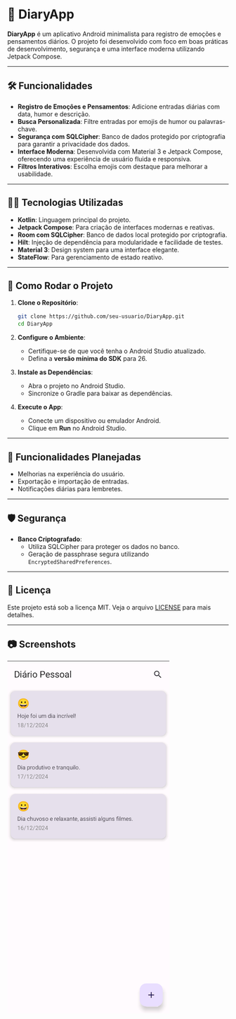 
# 📓 DiaryApp

**DiaryApp** é um aplicativo Android minimalista para registro de emoções e pensamentos diários. O projeto foi desenvolvido com foco em boas práticas de desenvolvimento, segurança e uma interface moderna utilizando Jetpack Compose.

---

## 🛠️ Funcionalidades
- **Registro de Emoções e Pensamentos**: Adicione entradas diárias com data, humor e descrição.
- **Busca Personalizada**: Filtre entradas por emojis de humor ou palavras-chave.
- **Segurança com SQLCipher**: Banco de dados protegido por criptografia para garantir a privacidade dos dados.
- **Interface Moderna**: Desenvolvida com Material 3 e Jetpack Compose, oferecendo uma experiência de usuário fluida e responsiva.
- **Filtros Interativos**: Escolha emojis com destaque para melhorar a usabilidade.

---

## 🧑‍💻 Tecnologias Utilizadas
- **Kotlin**: Linguagem principal do projeto.
- **Jetpack Compose**: Para criação de interfaces modernas e reativas.
- **Room com SQLCipher**: Banco de dados local protegido por criptografia.
- **Hilt**: Injeção de dependência para modularidade e facilidade de testes.
- **Material 3**: Design system para uma interface elegante.
- **StateFlow**: Para gerenciamento de estado reativo.

---

## 📲 Como Rodar o Projeto
1. **Clone o Repositório**:
   ```bash
   git clone https://github.com/seu-usuario/DiaryApp.git
   cd DiaryApp
   ```

2. **Configure o Ambiente**:
    - Certifique-se de que você tenha o Android Studio atualizado.
    - Defina a **versão mínima do SDK** para 26.

3. **Instale as Dependências**:
    - Abra o projeto no Android Studio.
    - Sincronize o Gradle para baixar as dependências.

4. **Execute o App**:
    - Conecte um dispositivo ou emulador Android.
    - Clique em **Run** no Android Studio.

---

## 🚀 Funcionalidades Planejadas
- Melhorias na experiência do usuário.
- Exportação e importação de entradas.
- Notificações diárias para lembretes.

---

## 🛡️ Segurança
- **Banco Criptografado**:
    - Utiliza SQLCipher para proteger os dados no banco.
    - Geração de passphrase segura utilizando `EncryptedSharedPreferences`.

---

## 📄 Licença
Este projeto está sob a licença MIT. Veja o arquivo [LICENSE](LICENSE) para mais detalhes.

---

## 📷 Screenshots
![screenshot.png](screenshot.png)
